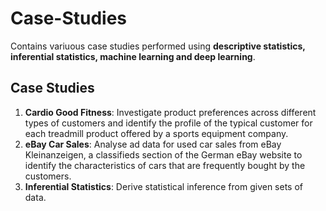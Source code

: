 # Case-Studies

Contains variuous case studies performed using **descriptive statistics, inferential statistics, machine learning and deep learning**.

## Case Studies
1. **Cardio Good Fitness**: Investigate product preferences across different types of customers and identify the profile of the typical customer for each treadmill product offered by a sports equipment company.
2. **eBay Car Sales**:  Analyse ad data for used car sales from eBay Kleinanzeigen, a classifieds section of the German eBay website to identify the characteristics of cars that are frequently bought by the customers.
3. **Inferential Statistics**: Derive statistical inference from given sets of data.
